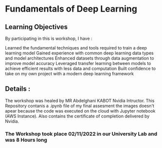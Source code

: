 # Fundamentals of Deep Learning

## Learning Objectives
By participating in this is workshop, I have :

Learned the fundamental techniques and tools required to train a deep learning model
Gained experience with common deep learning data types and model architectures
Enhanced datasets through data augmentation to improve model accuracy
Leveraged transfer learning between models to achieve efficient results with less data and computation
Built confidence to take on my own project with a modern deep learning framework

## Details :
The workshop was healed by MR Abdelghani KABOT Nvidia Intructor.
This Repository contanis a .ipynb file of my final assesment the images doesn't apear because the code was executed on the cloud with Jupyter notebook (AWS Instance).
Also contains the certificate of completion delivered by Nvidia. 




### The Workshop took place 02/11/2022 in our University Lab and was 8 Hours long  
